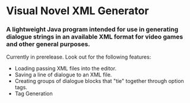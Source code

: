 # Visual Novel XML Generator
### A lightweight Java program intended for use in generating dialogue strings in an available XML format for video games and other general purposes.
Currently in prerelease. Look out for the following features:
- Loading passing XML files into the editor.
- Saving a line of dialogue to an XML file.
- Creating groups of dialogue blocks that "tie" together through option tags.
- Tag Generation